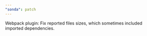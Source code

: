 ```yaml
---
"sonda": patch
---
```


Webpack plugin: Fix reported files sizes, which sometimes included imported dependencies.
